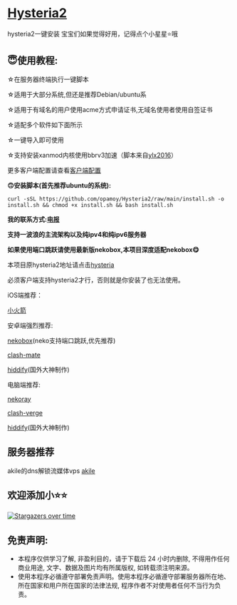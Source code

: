 # [Hysteria2](https://github.com/apernet/hysteria)
hysteria2一键安装
宝宝们如果觉得好用，记得点个小星星⭐️哦

## **😇使用教程**:
☆在服务器终端执行一键脚本

☆适用于大部分系统,但还是推荐Debian/ubuntu系

☆适用于有域名的用户使用acme方式申请证书,无域名使用者使用自签证书

☆适配多个软件如下面所示

☆一键导入即可使用

☆支持安装xanmod内核使用bbrv3加速（脚本来自[ylx2016](https://github.com/ylx2016/Linux-NetSpeed)）

更多客户端配置请查看[客户端配置](https://v2.hysteria.network/zh/docs/getting-started/Client/)


**🙃安装脚本(首先推荐ubuntu的系统):**
```
curl -sSL https://github.com/opamoy/Hysteria2/raw/main/install.sh -o install.sh && chmod +x install.sh && bash install.sh
```

**我的联系方式:[电报](https://t.me/seagullz44)**


**支持一波浪的主流架构以及纯ipv4和纯ipv6服务器**

**如果使用端口跳跃请使用最新版nekobox,本项目深度适配nekobox😋**



本项目原hysteria2地址请点击[hysteria](https://github.com/apernet/hysteria)


必须客户端支持hysteria2才行，否则就是你安装了也无法使用。

iOS端推荐：

[小火箭](https://apps.apple.com/us/app/shadowrocket/id932747118)

安卓端强烈推荐:

[nekobox](https://github.com/MatsuriDayo/NekoBoxForAndroid)(neko支持端口跳跃,优先推荐)

 [clash-mate](https://github.com/MetaCubeX/ClashMetaForAndroid)


[hiddify](https://github.com/hiddify/hiddify-next)(国外大神制作) 
 

电脑端推荐:


[nekoray](https://github.com/MatsuriDayo/nekoray)

 [clash-verge](https://github.com/zzzgydi/clash-verge)


[hiddify](https://github.com/hiddify/hiddify-next)(国外大神制作) 

## 服务器推荐

akile的dns解锁流媒体vps [akile](https://akile.io/register?aff_code=99532291-0323-491e-bdd7-fbcfebbd1fa5)

## 欢迎添加小⭐⭐

[![Stargazers over time](https://starchart.cc/seagullz4/hysteria2.svg?variant=adaptive)](https://starchart.cc/seagullz4/hysteria2)

 
## 免责声明:
* 本程序仅供学习了解, 非盈利目的，请于下载后 24 小时内删除, 不得用作任何商业用途, 文字、数据及图片均有所属版权, 如转载须注明来源。
* 使用本程序必循遵守部署免责声明。使用本程序必循遵守部署服务器所在地、所在国家和用户所在国家的法律法规, 程序作者不对使用者任何不当行为负责。

